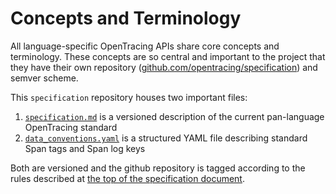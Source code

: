 # Concepts and Terminology

All language-specific OpenTracing APIs share core concepts and terminology. These concepts are so central and important to the project that they have their own repository ([github.com/opentracing/specification](https://github.com/opentracing/specification)) and semver scheme.

This `specification` repository houses two important files:

1. [`specification.md`](https://github.com/opentracing/specification/blob/master/specification.md) is a versioned description of the current pan-language OpenTracing standard
1. [`data_conventions.yaml`](https://github.com/opentracing/specification/blob/master/data_conventions.yaml) is a structured YAML file describing standard Span tags and Span log keys

Both are versioned and the github repository is tagged according to the rules described at [the top of the specification document](https://github.com/opentracing/specification/blob/master/specification.md#versioning-policy).
